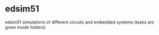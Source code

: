 # edsim51
edsim51 simulations of different circuits and embedded systems
(tasks are given inside folders)
